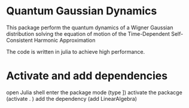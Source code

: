 # Quantum Gaussian Dynamics

This package perform the quantum dynamics of a Wigner Gaussian distribution solving the
equation of motion of the Time-Dependent Self-Consistent Harmonic Approximation


The code is written in julia to achieve high performance.


# Activate and add dependencies
open Julia shell
enter the package mode (type ])
activate the packacge (activate . )
add the dependency (add LinearAlgebra)
